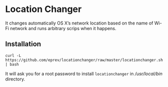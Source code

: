 # Location Changer

It changes automatically OS X’s network location based on the name of Wi-Fi network and
runs arbitrary scrips when it happens.

## Installation

```
curl -L https://github.com/eprev/locationchanger/raw/master/locationchanger.sh | bash
```

It will ask you for a root password to install `locationchanger` in */usr/local/bin* directory.